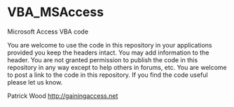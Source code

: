 VBA_MSAccess
============

Microsoft Access VBA code


You are welcome to use the code in this repository in your applications provided you keep the headers intact. You may add information to the header. You are not granted permission to publish the code in this repository in any way except to help others in forums, etc. You are welcome to post a link to the code in this repository. If you find the code useful please let us know.

Patrick Wood
http://gainingaccess.net
